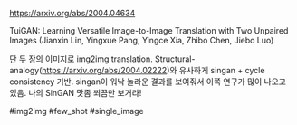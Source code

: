 https://arxiv.org/abs/2004.04634

TuiGAN: Learning Versatile Image-to-Image Translation with Two Unpaired Images (Jianxin Lin, Yingxue Pang, Yingce Xia, Zhibo Chen, Jiebo Luo)

단 두 장의 이미지로 img2img translation. Structural-analogy(https://arxiv.org/abs/2004.02222)와 유사하게 singan + cycle consistency 기반. singan이 워낙 놀라운 결과를 보여줘서 이쪽 연구가 많이 나오고 있음. 나의 SinGAN 맛좀 쬐끔만 보거라!

#img2img #few_shot #single_image 